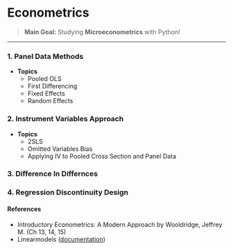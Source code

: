 # Econometrics
> **Main Goal:** Studying **Microeconometrics** with Python!

---

### 1. Panel Data Methods
- **Topics**
  + Pooled OLS
  + First Differencing
  + Fixed Effects
  + Random Effects

### 2. Instrument Variables Approach
- **Topics**
  + 2SLS
  + Omitted Variables Bias
  + Applying IV to Pooled Cross Section and Panel Data

### 3. Difference In Differnces

### 4. Regression Discontinuity Design


#### **References**
  + Introductory Econometrics: A Modern Approach by Wooldridge, Jeffrey M. (Ch 13, 14, 15)
  + Linearmodels ([documentation](https://bashtage.github.io/linearmodels/))
